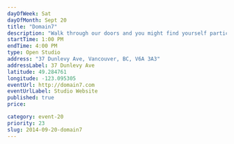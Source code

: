 ```yaml
---
dayOfWeek: Sat
dayOfMonth: Sept 20
title: "Domain7"
description: "Walk through our doors and you might find yourself participating in storyfinding session, a user-testing station, or even a prototyping workshop. You can stay safe on the margins, or dive in as a participant in one of Domain7's tried-and-true collaborative design sessions."
startTime: 1:00 PM
endTime: 4:00 PM
type: Open Studio
address: "37 Dunlevy Ave, Vancouver, BC, V6A 3A3"
addressLabel: 37 Dunlevy Ave
latitude: 49.284761
longitude: -123.095305
eventUrl: http://domain7.com
eventUrlLabel: Studio Website
published: true
price: 

category: event-20
priority: 23
slug: 2014-09-20-domain7
---
```

